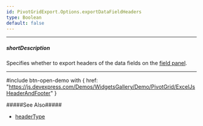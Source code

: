 ```yaml
---
id: PivotGridExport.Options.exportDataFieldHeaders
type: Boolean
default: false
---
```

---
##### shortDescription
Specifies whether to export headers of the data fields on the [field panel](/concepts/05%20UI%20Components/PivotGrid/010%20Visual%20Elements/15%20Field%20Panel.md '/Documentation/Guide/UI_Components/PivotGrid/Visual_Elements/#Field_Panel').

---
#include btn-open-demo with {
    href: "https://js.devexpress.com/Demos/WidgetsGallery/Demo/PivotGrid/ExcelJsHeaderAndFooter"
}

#####See Also#####
- [headerType](/api-reference/50%20Common/Object%20Structures/ExcelPivotGridCell/headerType.md '/Documentation/ApiReference/Common/Object_Structures/ExcelPivotGridCell/#headerType')